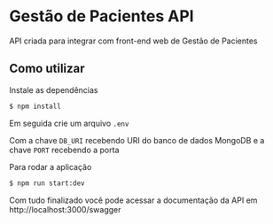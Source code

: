 # Gestão de Pacientes API

API criada para integrar com front-end web de Gestão de Pacientes

## Como utilizar

Instale as dependências

```bash
$ npm install
```

Em seguida crie um arquivo `.env`

Com a chave `DB_URI` recebendo URI do banco de dados MongoDB e a chave `PORT` recebendo a porta

Para rodar a aplicação

```bash
$ npm run start:dev
```

Com tudo finalizado você pode acessar a documentação da API em http://localhost:3000/swagger
